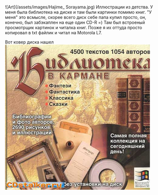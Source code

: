 ---
---
![Art](/assets/images/Hajime_ Sorayama.jpg)
Иллюстрации из детства. У меня была библиотека на диске и там были картинки помимо книг. "У меня" это всмысле, скорее всего диск себе папа купил просто, он, конечно, был забэкаплен на еще один CD-R =)
Там был встроеный просмотрщик картинок и читалка книг. Позже я их оттуда просто копировал в txt файлик и читал на Motorola L7.

Вот ковер диска нашел
![Art](/assets/images/library_in_pocket.jpg)